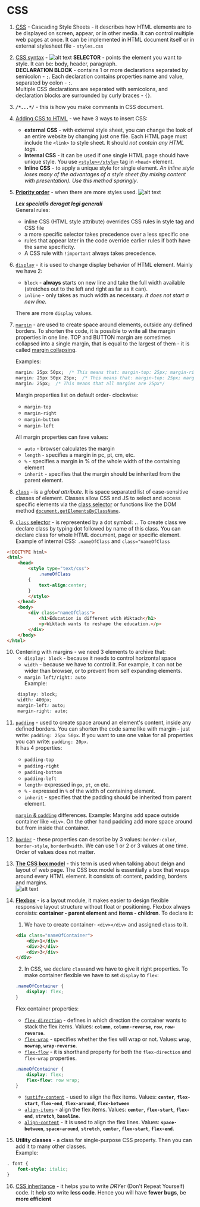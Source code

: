 # CSS

1. [CSS](https://www.w3schools.com/css/css_intro.asp) - Cascading Style Sheets - it describes how HTML elements are to be displayed on screen, appear, or in other media. It can control multiple web pages at once. It can be implemented in HTML document itself or in external stylesheet file - `styles.css`
2. [CSS syntax](https://www.w3schools.com/css/css_syntax.asp) - ![alt text](04.CSS/cssSyntax.jpg)
**SELECTOR** - points the element you want to style. It can be: body, header, paragraph.  
**DECLARATION BLOCK** - contains 1 or more declarations separated by semicolon - `;`. Each declaration contains properties name and value, separated by colon - `:`.  
Multiple CSS declarations are separated with semicolons, and declaration blocks are surrounded by curly braces - `{}`. 
3. ***`/*...*/`*** - this is how you make comments in CSS document.
4. [Adding CSS to HTML](https://www.w3schools.com/CSS/css_howto.asp) - we have 3 ways to insert CSS:
    + **external CSS** - with external style sheet, you can change the look of an entire website by changing just one file. Each HTML page must include the `<link>` to style sheet. It should *not contain any HTML tags*. 
    + **Internal CSS** - it can be used if one single HTML page should have unique style. You use [`<style></style>`](https://www.w3schools.com/TAGs/tag_style.asp) tag in `<head>` element. 
    + **Inline CSS** - to apply a unique style for single element. *An inline style loses many of the advantages of a style sheet (by mixing content with presentation). Use this method sparingly*. 
5. [**Priority order**](https://vecta.io/blog/definitive-guide-to-css-styling-order) - when there are more styles used. ![alt text](04.CSS/cssStyleOrder.jpg) 

    ***Lex specialis derogat legi generali***  
    General rules:
     + inline CSS (HTML style attribute) overrides CSS rules in style tag and CSS file 
     + a more specific selector takes precedence over a less specific one
    + rules that appear later in the code override earlier rules if both have the same specificity. 
    + A CSS rule with `!important` always takes precedence.
6. [`display`](https://developer.mozilla.org/en-US/docs/Web/CSS/display) - it is used to change display behavior of HTML element. Mainly we have 2:
    + `block` - **always** starts on new line and take the full width available (stretches out to the left and right as far as it can).
    + `inline` - only takes as much width as necessary. *It does not start a new line*.
    
    There are more `display` values.

7. [`margin`](https://www.w3schools.com/css/css_margin.asp) - are used to create space around elements, outside any defined borders. To shorten the code, it is possible to write all the margin properties in one line. TOP and BUTTON margin are sometimes collapsed into a single margin, that is equal to the largest of them - it is called [margin collapsing](https://developer.mozilla.org/en-US/docs/Web/CSS/CSS_Box_Model/Mastering_margin_collapsing).

    Examples:
    ``` CSS
    margin: 25px 50px;  /* This means that: margin-top: 25px; margin-right: 50px; */
    margin: 25px 50px 25px;  /* This means that: margin-top: 25px; margin-right: 50px; margin-buttom: 50px;*/
    margin: 25px;  /* This means that all margins are 25px*/
    ``` 
    
    Margin properties list on default order- clockwise:
    + `margin-top`
    + `margin-right`
    + `margin-buttom`
    + `margin-left`  
    
    All margin properties can fave values:  
     + `auto` - browser calculates the margin
     + `length` - specifies a margin in pc, pt, cm, etc.
     + `%` - specifies a margin in % of the whole width of the containing element
     + `inherit` - specifies that the margin should be inherited from the parent element.
8. [`class`](https://developer.mozilla.org/en-US/docs/Web/HTML/Global_attributes/class) - is a *global attribute*. It is space separated list of case-sensitive classes of element. Classes allow CSS and JS to select and access specific elements via the [class selector](https://developer.mozilla.org/en-US/docs/Web/CSS/Class_selectors) or functions like the DOM method [`document.getElementsByClassName`](https://developer.mozilla.org/en-US/docs/Web/API/Document/getElementsByClassName).
9. [`class` selector](https://developer.mozilla.org/en-US/docs/Web/CSS/Class_selectors) - is represented by a dot symbol: ***`.`***. To create class we declare class by typing dot followed by name of this class. You can declare class for whole HTML document, page or specific element.  
Example of internal CSS: `.nameOfClass` and `class="nameOfClass` 
``` html
<!DOCTYPE html>
<html>
    <head>
        <style type="text/css">
            .nameOfClass
        {  
            text-align:center;
        }
        </style>                     
    </head>
    <body>
        <div class="nameOfClass">
            <h1>Education is different with Wiktach</h1>
            <p>Wiktach wants to reshape the education.</p>
        </div>
    </body>
</html>
 ```
10. Centering with margins - we need 3 elements to archive that:
    + `display: block` - because it needs to control horizontal space
    + `width` - because we have to control it. For example, it can not be wider than browser, or to prevent from self expanding elements. 
    + `margin left/right: auto`  
    Example:
``` css
    display: block;
    width: 400px;
    margin-left: auto;
    margin-right: auto;
```
11. [`padding`](https://www.w3schools.com/csS/css_padding.asp) - used to create space around an element's content, inside any defined borders. You can shorten the code same like with margin - just write: `padding: 25px 50px`. If you want to use one value for all properties you can write: `padding: 20px`.  
It has 4 properties:
    + `padding-top`
    + `padding-right`
    + `padding-bottom`
    + `padding-left`  
    
    <!-- All the padding properties can have following values: -->
    + `length`- expressed in `px`, `pt`, `cm` etc.
    + `%` - expressed in `%` of the width of containing element.
    + `inherit` - specifies that the padding should be inherited from parent element.  
    
    [`margin` & `padding`](https://miroslawzelent.pl/kurs-css/margin-padding/) differences. Example: Margins add space outside container like `<div>`. On the other hand padding add more space around but from inside that container. 

12. [`border`](https://developer.mozilla.org/en-US/docs/Web/CSS/border) - these properties can describe by 3 values: `border-color`, `border-style`, `border0width`. We can use 1 or 2 or 3 values at one time. Order of values does not matter.
13. [**The CSS box model**](https://www.w3schools.com/Css/css_boxmodel.asp) - this term is used when talking about deign and layout of web page. The CSS box model is essentially a box that wraps around every HTML element. It consists of: content, padding, borders and margins.  
![alt text](04.CSS/boxModel.jpg)  
14. [**Flexbox**](https://developer.mozilla.org/en-US/docs/Web/CSS/CSS_Flexible_Box_Layout/Basic_Concepts_of_Flexbox) - is a layout module, it makes easier to design flexible responsive layout structure without float or positioning. Flexbox always consists: **container - parent element** and **items - children**. To declare it:
    1. We have to create container- `<div></div>` and assigned `class` to it.
    ``` html
    <div class="nameOfContainer">
        <div>1</div>
        <div>2</div>
        <div>3</div>
    </div>
    ```
    2. In CSS, we declare `class`and we have to give it right properties. To make container flexible we have to set `display` to `flex`:  
    ``` css
    .nameOfContainer {
        display: flex;
    }
    ```  
    
    Flex container properties:
    + [`flex-direction`](https://www.w3schools.com/csS/css3_flexbox_container.asp#flex-direction) - defines in which direction the container wants to stack the flex items. Values: **`column`**, **`column-reverse`**, **`row`**, **`row-reverse`**.
    + [`flex-wrap`](https://www.w3schools.com/csS/css3_flexbox_container.asp#flex-wrap) - specifies whether the flex will wrap or not. Values: **`wrap`**, **`nowrap`**, **`wrap-reverse`**.
    + [`flex-flow`](https://www.w3schools.com/csS/css3_flexbox_container.asp#flex-flow) - it is shorthand property for both the `flex-direction` and `flex-wrap` properties.
    ``` css
    .nameOfContainer {
        display: flex;
        flex-flow: row wrap;
    }
    ```
    + [`justify-content`](https://www.w3schools.com/csS/css3_flexbox_container.asp#flex-wrap) - used to align the flex items. Values: **`center`**, **`flex-start`**, **`flex-end`**, **`flex-around`**, **`flex-between`**
    + [`align-items`](https://www.w3schools.com/csS/css3_flexbox_container.asp#align-items) - align the flex items. Values: **`center`**, **`flex-start`**, **`flex-end`**, **`stretch`**, **`baseline`**.
    + [`align-content`](https://www.w3schools.com/csS/css3_flexbox_container.asp#flex-wrap) - it is used to align the flex lines. Values: **`space-between`**, **`space-around`**, **`stretch`**, **`center`**, **`flex-start`**, **`flex-end`**.  
    
15. **Utility classes** - a class for single-purpose CSS property. Then you can add it to many other classes.  
Example:
``` css
. font {
    font-style: italic;
}
```
16. [CSS inheritance]() - it helps you to write *DRY*er (Don't Repeat Yourself) code. It help sto write **less code**. Hence you will have **fewer bugs**, be **more efficient**